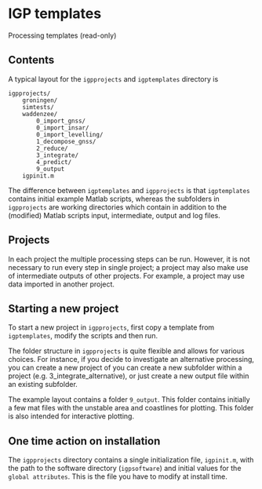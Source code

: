 # IGP templates

Processing templates (read-only)


## Contents

A typical layout for the `igpprojects` and `igptemplates` directory is

```
igpprojects/
    groningen/
    simtests/
    waddenzee/
        0_import_gnss/
        0_import_insar/
        0_import_levelling/
        1_decompose_gnss/
        2_reduce/
        3_integrate/
        4_predict/
        9_output
    igpinit.m
```

The difference between `igptemplates` and `igpprojects` is that `igptemplates` contains initial example Matlab scripts,  whereas the subfolders in 
`igpprojects` are working directories which contain in addition to the (modified) Matlab scripts input, intermediate, output and log files. 

## Projects

In each project the multiple processing steps can be run. However, it is not necessary to run every step in single project; 
a project may also make use of intermediate outputs of other projects. For example, a project may use data imported in another project. 

## Starting a new project

To start a new project in `igpprojects`, first copy a template from `igptemplates`, modify the scripts and then run.

The folder structure in `igpprojects` is quite flexible and allows for various choices. 
For instance, if you decide to investigate an alternative processing, you can create a new project of you can create a new subfolder within a project 
(e.g. 3_integrate_alternative), or just create a new output file within an existing subfolder. 

The example layout contains a folder `9_output`. This folder contains initially a few mat files with the unstable area and coastlines for plotting. 
This folder is also intended for interactive plotting.

## One time action on installation

The `igpprojects` directory contains a single initialization file, `igpinit.m`,  with the path to the software directory (`igpsoftware`) and initial values 
for the `global attributes`. This is the file you have to modify at install time.
